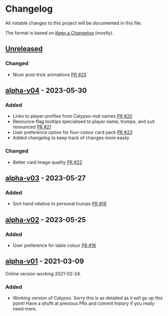 # Changelog

All notable changes to this project will be documented in this file.

The format is based on [Keep a Changelog](https://keepachangelog.com/en/1.0.0/) (mostly).

## [Unreleased]

### Changed

- Nicer post-trick animations [PR #25](https://github.com/ADBond/bga-calypso/pull/25)

## [alpha-v04] - 2023-05-30

### Added

- Links to player-profiles from Calypso-mat names [PR #20](https://github.com/ADBond/bga-calypso/pull/20)
- Renounce-flag tooltips specialised to player name, trumps, and suit renounced [PR #21](https://github.com/ADBond/bga-calypso/pull/21)
- User preference option for four-colour card pack [PR #23](https://github.com/ADBond/bga-calypso/pull/23)
- Added changelog to keep track of changes more easily

### Changed

- Better card image quality [PR #22](https://github.com/ADBond/bga-calypso/pull/22)

## [alpha-v03] - 2023-05-27

### Added

- Sort hand relative to personal trumps [PR #18](https://github.com/ADBond/bga-calypso/pull/18)

## [alpha-v02] - 2023-05-25

### Added

 - User preference for table colour [PR #16](https://github.com/ADBond/bga-calypso/pull/16)

## [alpha-v01] - 2021-03-09

Online version working 2021-02-24.

### Added

- Working version of Calypso. Sorry this is as detailed as it will go up this point! Have a shufti at previous PRs and commit history if you really need more.

[unreleased]: https://github.com/ADBond/bga-calypso/compare/alpha-v04...HEAD
[alpha-v04]: https://github.com/ADBond/bga-calypso/compare/alpha-v03...alpha-v04
[alpha-v03]: https://github.com/ADBond/bga-calypso/compare/alpha-v02...alpha-v03
[alpha-v02]: https://github.com/ADBond/bga-calypso/compare/alpha-v01...alpha-v02
[alpha-v01]: https://github.com/ADBond/bga-calypso/releases/tag/alpha-v01

